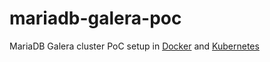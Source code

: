 # mariadb-galera-poc
MariaDB Galera cluster PoC setup in [Docker](./docker) and [Kubernetes](./kubernetes)
